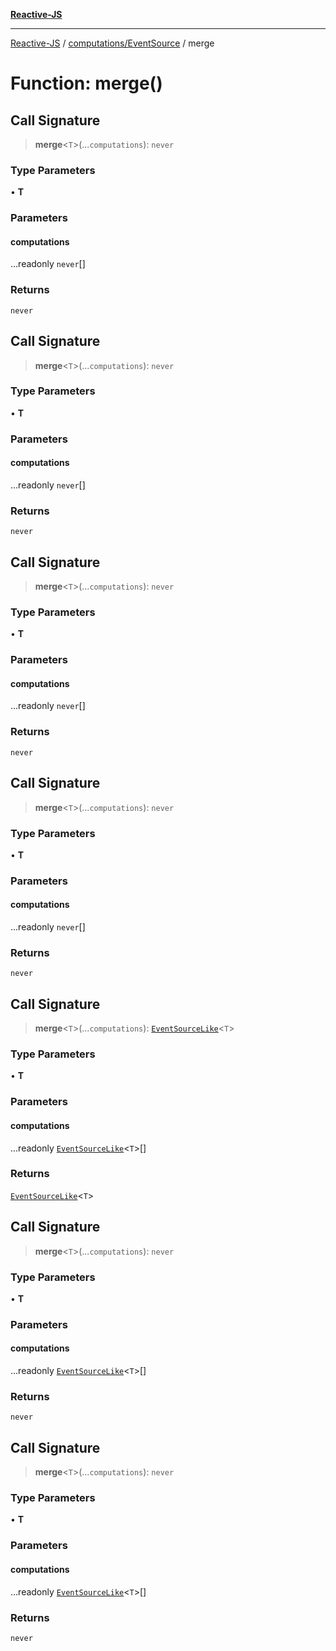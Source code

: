 [**Reactive-JS**](../../../README.md)

***

[Reactive-JS](../../../README.md) / [computations/EventSource](../README.md) / merge

# Function: merge()

## Call Signature

> **merge**\<`T`\>(...`computations`): `never`

### Type Parameters

• **T**

### Parameters

#### computations

...readonly `never`[]

### Returns

`never`

## Call Signature

> **merge**\<`T`\>(...`computations`): `never`

### Type Parameters

• **T**

### Parameters

#### computations

...readonly `never`[]

### Returns

`never`

## Call Signature

> **merge**\<`T`\>(...`computations`): `never`

### Type Parameters

• **T**

### Parameters

#### computations

...readonly `never`[]

### Returns

`never`

## Call Signature

> **merge**\<`T`\>(...`computations`): `never`

### Type Parameters

• **T**

### Parameters

#### computations

...readonly `never`[]

### Returns

`never`

## Call Signature

> **merge**\<`T`\>(...`computations`): [`EventSourceLike`](../../interfaces/EventSourceLike.md)\<`T`\>

### Type Parameters

• **T**

### Parameters

#### computations

...readonly [`EventSourceLike`](../../interfaces/EventSourceLike.md)\<`T`\>[]

### Returns

[`EventSourceLike`](../../interfaces/EventSourceLike.md)\<`T`\>

## Call Signature

> **merge**\<`T`\>(...`computations`): `never`

### Type Parameters

• **T**

### Parameters

#### computations

...readonly [`EventSourceLike`](../../interfaces/EventSourceLike.md)\<`T`\>[]

### Returns

`never`

## Call Signature

> **merge**\<`T`\>(...`computations`): `never`

### Type Parameters

• **T**

### Parameters

#### computations

...readonly [`EventSourceLike`](../../interfaces/EventSourceLike.md)\<`T`\>[]

### Returns

`never`
